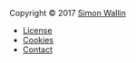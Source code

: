Copyright &copy; 2017 [Simon Wallin](http://www.simonwallin.se)

* [License](license)
* [Cookies](cookies)
* [Contact](contact)
